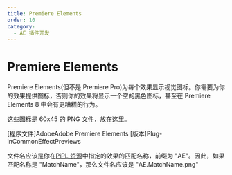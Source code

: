 ```yaml
---
title: Premiere Elements
order: 10
category:
  - AE 插件开发
---
```


# Premiere Elements

Premiere Elements(但不是 Premiere Pro)为每个效果显示视觉图标。你需要为你的效果提供图标，否则你的效果将显示一个空的黑色图标，甚至在 Premiere Elements 8 中会有更糟糕的行为。

这些图标是 60x45 的 PNG 文件，放在这里。

[程序文件]AdobeAdobe Premiere Elements [版本]Plug-inCommonEffectPreviews

文件名应该是你在[PiPL 资源](.../intro/pipl-resources.html)中指定的效果的匹配名称，前缀为 "AE"。因此，如果匹配名称是 "MatchName"，那么文件名应该是 "AE.MatchName.png"
